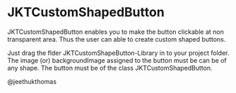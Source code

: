 JKTCustomShapedButton
=====================

JKTCustomShapedButton enables you to make the button clickable at non transparent area. Thus the user can able to create custom shaped buttons. 

Just drag the flder JKTCustomShapeButton-Library in to your project folder.
The image (or) backgroundImage assigned to the button must be can be of any shape. The button must be of the class JKTCustomShapedButton.


@jeethukthomas
